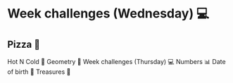# Week challenges (Wednesday) 💻

## Pizza 🍕
Hot N Cold 🥶
Geometry 📐
Week challenges (Thursday) 💻
Numbers 📊
Date of birth 👧
Treasures 👑
